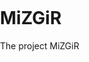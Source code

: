<!DOCTYPE html>
# MiZGiR
The project MiZGiR
<html>
  <head>
    <meta name="viewport" content="initial-scale=1.0, user-scalable=no">
    <meta charset="utf-8">
    <title>Marker Clustering</title>
    <style>
      #map {height: 100%;}
      html, body {
        height: 100%;
        margin: 0;
        padding: 0;
      }
    </style>
  </head>
  <body>
    <div id="map"></div>
    <script>
function initMap() {
      var uluru = {lat: -25.363, lng: 131.044};
        var map = new google.maps.Map(document.getElementById('map'), {
          zoom: 3,
          center: uluru,
          styles: [{
      elementType: 'geometry',
      stylers: [{
        color: '#242f3e'
      }]
    }, {
      elementType: 'labels.text.stroke',
      stylers: [{
        color: '#242f3e'
      }]
    }, {
      elementType: 'labels.text.fill',
      stylers: [{
        color: '#746855'
      }]
    }, {
      featureType: 'administrative.locality',
      elementType: 'labels.text.fill',
      stylers: [{
        color: '#d59563'
      }]
    }, {
      featureType: 'poi',
      elementType: 'labels.text.fill',
      stylers: [{
        color: '#d59563'
      }]
    }, {
      featureType: 'poi.park',
      elementType: 'geometry',
      stylers: [{
        color: '#263c3f'
      }]
    }, {
      featureType: 'poi.park',
      elementType: 'labels.text.fill',
      stylers: [{
        color: '#6b9a76'
      }]
    }, {
      featureType: 'road',
      elementType: 'geometry',
      stylers: [{
        color: '#38414e'
      }]
    }, {
      featureType: 'road',
      elementType: 'geometry.stroke',
      stylers: [{
        color: '#212a37'
      }]
    }, {
      featureType: 'road',
      elementType: 'labels.text.fill',
      stylers: [{
        color: '#9ca5b3'
      }]
    }, {
      featureType: 'road.highway',
      elementType: 'geometry',
      stylers: [{
        color: '#746855'
      }]
    }, {
      featureType: 'road.highway',
      elementType: 'geometry.stroke',
      stylers: [{
        color: '#1f2835'
      }]
    }, {
      featureType: 'road.highway',
      elementType: 'labels.text.fill',
      stylers: [{
        color: '#f3d19c'
      }]
    }, {
      featureType: 'transit',
      elementType: 'geometry',
      stylers: [{
        color: '#2f3948'
      }]
    }, {
      featureType: 'transit.station',
      elementType: 'labels.text.fill',
      stylers: [{
        color: '#d59563'
      }]
    }, {
      featureType: 'water',
      elementType: 'geometry',
      stylers: [{
        color: '#17263c'
      }]
    }, {
      featureType: 'water',
      elementType: 'labels.text.fill',
      stylers: [{
        color: '#515c6d'
      }]
    }, {
      featureType: 'water',
      elementType: 'labels.text.stroke',
      stylers: [{
        color: '#17263c'
          }]
    }]
  });
     var labels = 'ABCDEFGHIJKLMNOPQRSTUVWXYZ';
     var markers = locations.map(function(location, i) {
          return new google.maps.Marker({
            position: location,
            label: labels[i % labels.length]
          });
        });
            var markerCluster = new MarkerClusterer(map, markers,
            {imagePath: 'https://github.com/TrashedBot/MiZGiR/m'});
      }
      var locations = [
        {lat: -31.563910, lng: 147.154312},
        {lat: -33.718234, lng: 150.363181},
        {lat: -33.727111, lng: 150.371124},
        {lat: -33.848588, lng: 151.209834},
        {lat: -33.851702, lng: 151.216968},
        {lat: -34.671264, lng: 150.863657},
        {lat: -35.304724, lng: 148.662905},
        {lat: -36.817685, lng: 175.699196},
        {lat: -36.828611, lng: 175.790222},
        {lat: -37.750000, lng: 145.116667},
        {lat: -37.759859, lng: 145.128708},
        {lat: -37.765015, lng: 145.133858},
        {lat: -37.770104, lng: 145.143299},
        {lat: -37.773700, lng: 145.145187},
        {lat: -37.774785, lng: 145.137978},
        {lat: -37.819616, lng: 144.968119},
        {lat: -38.330766, lng: 144.695692},
        {lat: -39.927193, lng: 175.053218},
        {lat: -41.330162, lng: 174.865694},
        {lat: -42.734358, lng: 147.439506},
        {lat: -42.734358, lng: 147.501315},
        {lat: -42.735258, lng: 147.438000},
        {lat: -43.999792, lng: 170.463352}
      ]
    </script>
    <script src="https://github.com/TrashedBot/MiZGiR/markerclusterer.js">
    </script>
    <script async defer
    src="https://maps.googleapis.com/maps/api/js?key=AIzaSyD6WP9c1pu-CIJpJ51FORQdKZOXYCxpr5Qg&callback=initMap">
    </script>
  </body>
</html>
